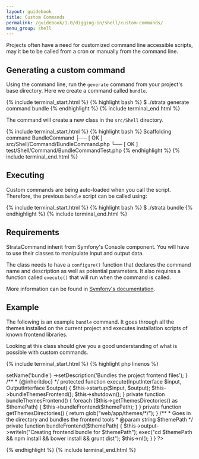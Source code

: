 ```yaml
---
layout: guidebook
title: Custom Commands
permalink: /guidebook/1.0/digging-in/shell/custom-commands/
menu_group: shell
---
```


Projects often have a need for customized command line accessible scripts, may it be to be called from a cron or manually from the command line.


## Generating a custom command

Using the command line, run the `generate` command from your project's base directory. Here we create a command called `bundle`.

{% include terminal_start.html %}
{% highlight bash %}
$  ./strata generate command bundle
{% endhighlight %}
{% include terminal_end.html %}

The command will create a new class in the `src/Shell` directory.

{% include terminal_start.html %}
{% highlight bash %}
Scaffolding command BundleCommand
  ├── [ OK ] src/Shell/Command/BundleCommand.php
  └── [ OK ] test/Shell/Command/BundleCommandTest.php
{% endhighlight %}
{% include terminal_end.html %}

## Executing

Custom commands are being auto-loaded when you call the script. Therefore, the previous `bundle` script can be called using:

{% include terminal_start.html %}
{% highlight bash %}
$  ./strata bundle
{% endhighlight %}
{% include terminal_end.html %}

## Requirements

StrataCommand inherit from Symfony's Console component. You will have to use their classes to manipulate input and output data.

The class needs to have a `configure()` function that declares the command name and description as well as potential parameters. It also requires a function called `execute()` that will run when the command is called.

More information can be found in [Symfony's documentation](http://symfony.com/doc/current/components/console/introduction.html#creating-a-basic-command).

## Example

The following is an example `bundle` command. It goes through all the themes installed on the current project and executes installation scripts of known frontend libraries.

Looking at this class should give you a good understanding of what is possible with custom commands.

{% include terminal_start.html %}
{% highlight php linenos %}
<?php
namespace App\Shell\Command;

use Symfony\Component\Console\Input\InputInterface;
use Symfony\Component\Console\Output\OutputInterface;

/**
 * The bundle command will ensure the application is correctly configured
 * when the project is first setup.
 */
class BundleCommand extends \Strata\Shell\Command\StrataCommand {

    /**
     * {@inheritdoc}
     */
    protected function configure()
    {
        $this
            ->setName('bundle')
            ->setDescription('Bundles the project frontend files');
    }

    /**
     * {@inheritdoc}
     */
    protected function execute(InputInterface $input, OutputInterface $output)
    {
        $this->startup($input, $output);
        $this->bundleThemesFrontend();
        $this->shutdown();
    }

    private function bundleThemesFrontend()
    {
        foreach ($this->getThemesDirectories() as $themePath) {
            $this->bundleFrontend($themePath);
        }
    }

    private function getThemesDirectories()
    {
        return glob("web/app/themes/*/");
    }

    /**
     * Goes in the directory and bundles the frontend tools
     * @param  string $themePath
     */
    private function bundleFrontend($themePath)
    {
        $this->output->writeln("Creating frontend bundle for <info>$themePath</info>");
        exec("cd $themePath && npm install && bower install && grunt dist");
        $this->nl();
    }
}
?>
{% endhighlight %}
{% include terminal_end.html %}
